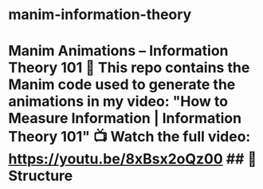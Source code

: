 # manim-information-theory
# Manim Animations – Information Theory 101 🎥  This repo contains the Manim code used to generate the animations in my video: **"How to Measure Information | Information Theory 101"**  📺 Watch the full video: https://youtu.be/8xBsx2oQz00  ## 📁 Structure
